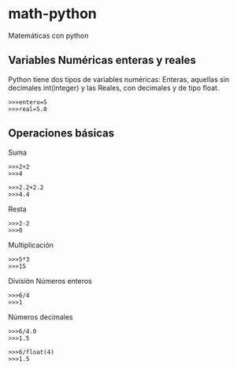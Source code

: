 math-python
===========

Matemáticas con python

Variables Numéricas enteras y reales
---
Python tiene dos tipos de variables numéricas: Enteras, aquellas sin decimales int(integer) y las Reales, con decimales y de tipo float. 
```
>>>entero=5
>>>real=5.0
```

Operaciones básicas
---
Suma
```
>>>2+2
>>>4
```
```
>>>2.2+2.2
>>>4.4
```
Resta
```
>>>2-2
>>>0
```
Multiplicación
```
>>>5*3
>>>15
```
División
  Números enteros
```
>>>6/4
>>>1
```
  Números decimales
```
>>>6/4.0
>>>1.5
```
```
>>>6/float(4)
>>>1.5
```

